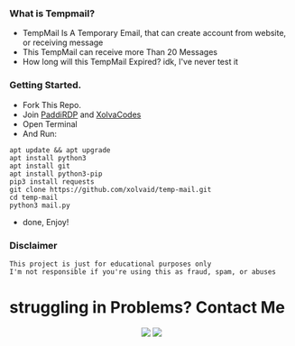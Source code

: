 ### What is Tempmail?
- TempMail Is A Temporary Email, that can create account from website, or receiving message
- This TempMail can receive more Than 20 Messages
- How long will this TempMail Expired? idk, I've never test it

### Getting Started.
- Fork This Repo.
- Join [PaddiRDP](https://t.me/paddirdp) and [XolvaCodes](https://t.me/xolvacode)
- Open Terminal
- And Run:
```
apt update && apt upgrade
apt install python3
apt install git
apt install python3-pip
pip3 install requests
git clone https://github.com/xolvaid/temp-mail.git
cd temp-mail
python3 mail.py
```
- done, Enjoy!

### Disclaimer
```
This project is just for educational purposes only
I'm not responsible if you're using this as fraud, spam, or abuses
```

# struggling in Problems? Contact Me
<p align="center">
  <a href="https://github.com/XolvaID" target="_blank"><img src="https://img.shields.io/badge/Github-XolvaID-green?style=for-the-badge&logo=github"></a>
  <a href="https://t.me/XolvaID" target="_blank"><img src="https://img.shields.io/badge/Telegram-%40XolvaID_-red?style=for-the-badge&logo=telegram"></a>
</p>
